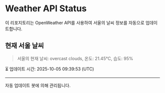 
# Weather API Status

이 리포지토리는 OpenWeather API를 사용하여 서울의 날씨 정보를 자동으로 업데이트합니다.

## 현재 서울 날씨
> 서울의 현재 날씨: overcast clouds, 온도: 21.45°C, 습도: 95%

⏳ 업데이트 시간: 2025-10-05 09:39:53 (UTC)

---
자동 업데이트 봇에 의해 관리됩니다.
